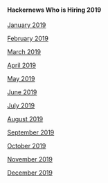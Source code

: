 #### Hackernews Who is Hiring 2019

[January 2019](https://news.ycombinator.com/item?id=18807017)

[February 2019](https://news.ycombinator.com/item?id=19055166)

[March 2019](https://news.ycombinator.com/item?id=19281834)

[April 2019](https://news.ycombinator.com/item?id=19543940)

[May 2019](https://news.ycombinator.com/item?id=19797594)

[June 2019](https://news.ycombinator.com/item?id=20083795)

[July 2019](https://news.ycombinator.com/item?id=20325925)

[August 2019]()

[September 2019]()

[October 2019]()

[November 2019]()

[December 2019]()
